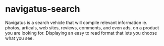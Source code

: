 # navigatus-search
Navigatus is a search vehicle that will compile relevant information ie. photos, articals, web sites, reviews, comments, and even ads, on a product you are looking for. Displaying an easy to read format that lets you choose what you see.
